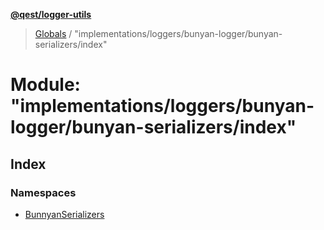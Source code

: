 **[@qest/logger-utils](../README.md)**

> [Globals](../README.md) / "implementations/loggers/bunyan-logger/bunyan-serializers/index"

# Module: "implementations/loggers/bunyan-logger/bunyan-serializers/index"

## Index

### Namespaces

* [BunnyanSerializers](_implementations_loggers_bunyan_logger_bunyan_serializers_index_.bunnyanserializers.md)
